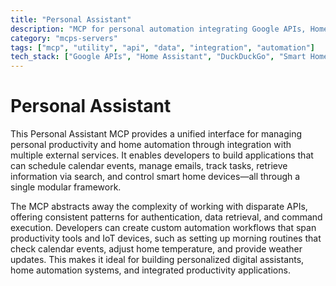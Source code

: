 ```yaml
---
title: "Personal Assistant"
description: "MCP for personal automation integrating Google APIs, Home Assistant, and DuckDuckGo for calendar, email, tasks, and smart home control."
category: "mcps-servers"
tags: ["mcp", "utility", "api", "data", "integration", "automation"]
tech_stack: ["Google APIs", "Home Assistant", "DuckDuckGo", "Smart Home", "Calendar Management"]
---
```


# Personal Assistant

This Personal Assistant MCP provides a unified interface for managing personal productivity and home automation through integration with multiple external services. It enables developers to build applications that can schedule calendar events, manage emails, track tasks, retrieve information via search, and control smart home devices—all through a single modular framework.

The MCP abstracts away the complexity of working with disparate APIs, offering consistent patterns for authentication, data retrieval, and command execution. Developers can create custom automation workflows that span productivity tools and IoT devices, such as setting up morning routines that check calendar events, adjust home temperature, and provide weather updates. This makes it ideal for building personalized digital assistants, home automation systems, and integrated productivity applications.
